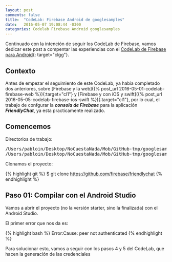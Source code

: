 ```yaml
---
layout: post
comments: false
title:  "CodeLab: Firebase Android de googlesamples"
date:   2016-05-07 19:08:44 -0300
categories: Codelab Firebase Android googlesamples
---
```

Continuado con la intención de seguir los CodeLab de Firebase, vamos dedicar este post a compentar las experiencias con el [CodeLab de Firebase para Android](https://codelabs.developers.google.com/codelabs/firebase-android/index.html?index=..%2F..%2Findex#0){: target="clgg"}.

## Contexto



Antes de empezar el seguimiento de este CodeLab, ya había completado dos anteriores, sobre [Firebase y la web]({% post_url 2016-05-01-codelab-firebase-web %}){:target="cl1"} y [Firebase y con iOS y swift]({% post_url 2016-05-05-codelab-firebase-ios-swift %}){:target="cl1"}, por lo cual, el trabajo de confgurar la ***consola de Firebase*** para la aplicación  ***FriendlyChat***, ya esta practicamente realizado.

## Comencemos

Directorios de trabajo:

<pre>
/Users/pabloin/Desktop/NoCuestaNada/Mob/GitHub-tmp/googlesamples/firebase/friendlychat/android
/Users/pabloin/Desktop/NoCuestaNada/Mob/GitHub-tmp/googlesamples/firebase/friendlychat/android-start
</pre>

Clonamos el proyecto:

{% highlight git %}
$ git clone https://github.com/firebase/friendlychat
{% endhighlight %}

## Paso 01: Compilar con el Android Studio

Vamos a abrir el proyecto (no la versión starter, sino la finalizada) con el Android Studio.

El primer error que nos da es:

{% highlight bash %}
Error:Cause: peer not authenticated
{% endhighlight %}

Para solucionar esto, vamos a seguir con los pasos 4 y 5 del CodeLab, que hacen la generación de las credenciales

